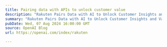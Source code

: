 ```yaml
---
title: Pairing data with APIs to unlock customer value
description: "Rakuten Pairs Data with AI to Unlock Customer Insights and Value"
summary: "Rakuten Pairs Data with AI to Unlock Customer Insights and Value"
pubDate: Wed, 07 Aug 2024 16:00:00 GMT
source: OpenAI Blog
url: https://openai.com/index/rakuten

---
```


